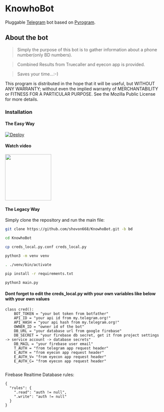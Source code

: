 # KnowhoBot

Pluggable
[Telegram](https://telegram.org) bot based on
[Pyrogram](https://github.com/pyrogram/pyrogram).

## About the bot

>Simply the purpose of this bot is to gather information about a phone number(only BD numbers).

>Combined Results from Truecaller and eyecon app is provided.

>Saves your time...:-)

This program is distributed in the hope that it will be useful,
but WITHOUT ANY WARRANTY; without even the implied warranty of
MERCHANTABILITY or FITNESS FOR A PARTICULAR PURPOSE.  See the
Mozilla Public License for more details.

### Installation

#### The Easy Way

[![Deploy](https://www.herokucdn.com/deploy/button.svg)](https://heroku.com/deploy?template=https://github.com/shovon668/KnowhoBot)

#### Watch video

<a href="https://youtu.be/n3OAebcVgR4"><img src="https://github.com/agentnova/KnowhoBot/blob/master/images%20(1)%7E2.jpg" width="150px"/></a>



#### The Legacy Way
Simply clone the repository and run the main file:
```sh
git clone https://github.com/shovon668/KnowhoBot.git -b bd

cd KnowhoBot

cp creds_local.py.conf creds_local.py

python3 -m venv venv

. ./venv/bin/activate

pip install -r requirements.txt

python3 main.py

```
#### Dont forget to edit the creds_local.py with your own variables like below with your own values
```python3
class cred():
    BOT_TOKEN = "your bot token from botfather"
    API_ID = "your api id from my.telegram.org!"       
    API_HASH = "your api hash from my.telegram.org!"
    OWNER_ID = "owner id of the bot"   
    DB_URL = "your database url from google firebase"
    DB_SECRET = "your firebase db secret, get it from project settings -> service account -> database secrets"
    DB_MAIL = "your firebase user email"      
    T_AUTH = "from telegram app request header"     
    E_AUTH = "from eyecon app request header"     
    E_AUTH_V= "from eyecon app request header"    
    E_AUTH_C= "from eyecon app request header" 
    
```

Firebase Realtime Database rules:

```
{
  "rules": {
    ".read": "auth != null",
    ".write": "auth != null"
  }
}

```
